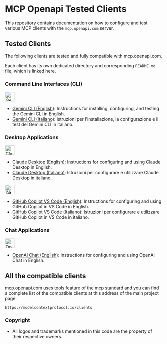 
# MCP Openapi Tested Clients

This repository contains documentation on how to configure and test various MCP clients with the `mcp.openapi.com` server.

## Tested Clients

The following clients are tested and fully compatible with mcp.openapi.com.

Each client has its own dedicated directory and corresponding `README.md` file, which is linked here.

### Command Line Interfaces (CLI)
<img src="https://upload.wikimedia.org/wikipedia/commons/d/d9/Google_Gemini_logo_2025.svg" alt="Gemini CLI Logo" height="30"/>

- [Gemini CLI (English)](gemini-cli/README.md): Instructions for installing, configuring, and testing the Gemini CLI in English.
- [Gemini CLI (Italiano)](gemini-cli/README_IT.md): Istruzioni per l'installazione, la configurazione e il test del Gemini CLI in italiano.

### Desktop Applications
<img src="https://upload.wikimedia.org/wikipedia/commons/8/8a/Claude_AI_logo.svg" alt="Claude Desktop Logo" height="30"/>

- [Claude Desktop (English)](claude/README.md): Instructions for configuring and using Claude Desktop in English.
- [Claude Desktop (Italiano)](claude/README_IT.md): Istruzioni per configurare e utilizzare Claude Desktop in italiano.

<img src="https://upload.wikimedia.org/wikipedia/commons/8/8a/GitHub_Copilot_logo.svg" alt="GitHub Copilot Logo" height="30"/>

- [GitHub Copilot VS Code (English)](copilot-vscode/README.md): Instructions for configuring and using GitHub Copilot in VS Code in English.
- [GitHub Copilot VS Code (Italiano)](copilot-vscode/README_IT.md): Istruzioni per configurare e utilizzare GitHub Copilot in VS Code in italiano.

### Chat Applications
<img src="https://upload.wikimedia.org/wikipedia/commons/a/af/OpenAI_logo_2025_%28wordmark%29.svg" alt="OpenAI Chat Logo" height="30"/>

- [OpenAI Chat (English)](openai-chat/README.md): Instructions for configuring and using OpenAI Chat in English.

## All the compatible clients

mcp.openapi.com uses tools feature of the mcp standard and you can find a complete list of the compatible clients at this address of the main project page:

`https://modelcontextprotocol.io/clients`





### Copyright
* All logos and trademarks mentioned in this code are the property of their respective owners.
